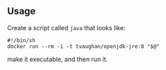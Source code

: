 ## Usage

Create a script called `java` that looks like:

    #!/bin/sh
    docker run --rm -i -t tvaughan/openjdk-jre:8 "$@"

make it executable, and then run it.
